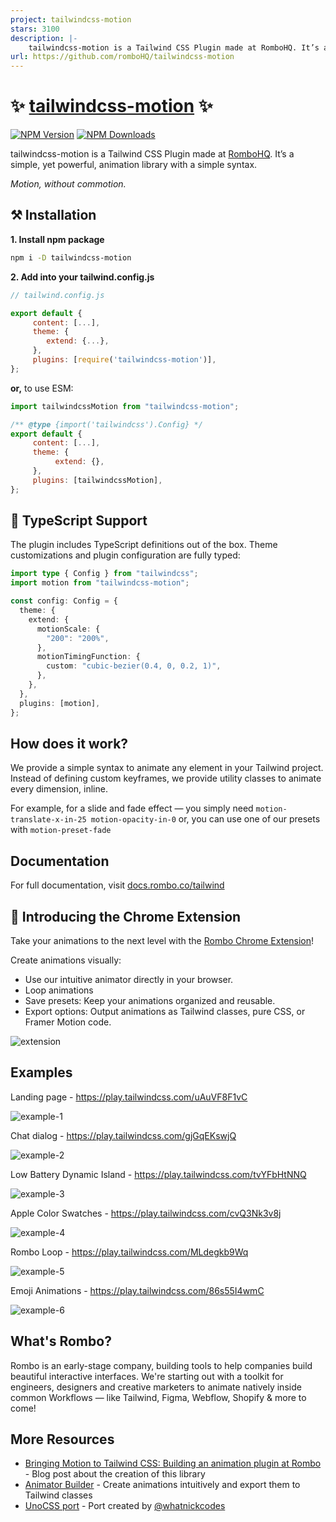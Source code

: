 ```yaml
---
project: tailwindcss-motion
stars: 3100
description: |-
    tailwindcss-motion is a Tailwind CSS Plugin made at RomboHQ. It’s a simple, yet powerful, animation library with a simple syntax.
url: https://github.com/romboHQ/tailwindcss-motion
---
```


# ✨ [tailwindcss-motion](https://rombo.co/tailwind/) ✨

[![NPM Version](https://img.shields.io/npm/v/tailwindcss-motion?color=F3FC6F)](https://www.npmjs.com/package/tailwindcss-motion)
[![NPM Downloads](https://img.shields.io/npm/dw/tailwindcss-motion?color=F3FC6F)](https://www.npmjs.com/package/tailwindcss-motion)

tailwindcss-motion is a Tailwind CSS Plugin made at [RomboHQ](https://rombo.co/).
It’s a simple, yet powerful, animation library with a simple syntax.

_Motion, without commotion._

## ⚒️ Installation

**1. Install npm package**

```bash
npm i -D tailwindcss-motion
```

**2. Add into your tailwind.config.js**

```js
// tailwind.config.js

export default {
     content: [...],
     theme: {
        extend: {...},
     },
     plugins: [require('tailwindcss-motion')],
};
```

**or,** to use ESM:

```js
import tailwindcssMotion from "tailwindcss-motion";

/** @type {import('tailwindcss').Config} */
export default {
     content: [...],
     theme: {
          extend: {},
     },
     plugins: [tailwindcssMotion],
};
```

## 📝 TypeScript Support

The plugin includes TypeScript definitions out of the box. Theme customizations and plugin configuration are fully typed:

```ts
import type { Config } from "tailwindcss";
import motion from "tailwindcss-motion";

const config: Config = {
  theme: {
    extend: {
      motionScale: {
        "200": "200%",
      },
      motionTimingFunction: {
        custom: "cubic-bezier(0.4, 0, 0.2, 1)",
      },
    },
  },
  plugins: [motion],
};
```

## How does it work?

We provide a simple syntax to animate any element in your Tailwind project. Instead of defining custom keyframes, we provide utility classes to animate every dimension, inline.

For example, for a slide and fade effect — you simply need `motion-translate-x-in-25 motion-opacity-in-0` or, you can use one of our presets with `motion-preset-fade`

## Documentation

For full documentation, visit [docs.rombo.co/tailwind](https://docs.rombo.co/tailwind)

## 🧩 Introducing the Chrome Extension

Take your animations to the next level with the [Rombo Chrome Extension](https://rombo.co/extension/)!

Create animations visually:

- Use our intuitive animator directly in your browser.
- Loop animations
- Save presets: Keep your animations organized and reusable.
- Export options: Output animations as Tailwind classes, pure CSS, or Framer Motion code.

![extension](https://github.com/user-attachments/assets/68a751f7-00a5-449e-a92d-f5499d3b9152)

## Examples

Landing page - https://play.tailwindcss.com/uAuVF8F1vC

![example-1](https://github.com/user-attachments/assets/c847e7ee-f5b6-4620-afdc-2f8b037c36fd)

Chat dialog - https://play.tailwindcss.com/gjGqEKswjQ

![example-2](https://github.com/user-attachments/assets/f11fbe59-7902-4d73-ab13-0e20ca7cc21b)

Low Battery Dynamic Island - https://play.tailwindcss.com/tvYFbHtNNQ

![example-3](https://github.com/user-attachments/assets/5f1e67d7-5f93-46d5-badb-ab1d3d526efc)

Apple Color Swatches - https://play.tailwindcss.com/cvQ3Nk3v8j

![example-4](https://github.com/user-attachments/assets/887fba04-9642-4a4f-8ace-7375a4aa65b6)

Rombo Loop - https://play.tailwindcss.com/MLdegkb9Wq

![example-5](https://github.com/user-attachments/assets/7138fb7a-d622-4590-92b5-6682806797e0)

Emoji Animations - https://play.tailwindcss.com/86s55I4wmC

![example-6](https://github.com/user-attachments/assets/3143dc8c-99c1-4df7-8709-a52b67d2824a)

## What's Rombo?

Rombo is an early-stage company, building tools to help companies build beautiful interactive interfaces. We're starting out with a toolkit for engineers, designers and creative marketers to animate natively inside common Workflows — like Tailwind, Figma, Webflow, Shopify & more to come!

## More Resources

- [Bringing Motion to Tailwind CSS: Building an animation plugin at Rombo](https://www.kvin.me/posts/tailwind-motion) - Blog post about the creation of this library
- [Animator Builder](https://rombo.co/tailwind/#animator) - Create animations intuitively and export them to Tailwind classes
- [UnoCSS port](https://github.com/whatnickcodes/unocss-preset-tailwindcss-motion) - Port created by [@whatnickcodes](https://github.com/whatnickcodes)


